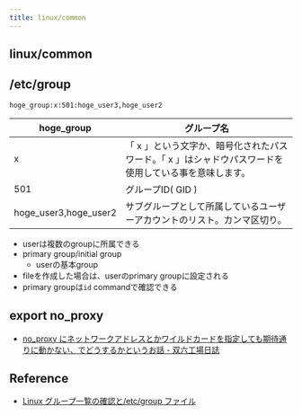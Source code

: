 ```yaml
---
title: linux/common
---
```


## linux/common

## /etc/group

```
hoge_group:x:501:hoge_user3,hoge_user2
```

| hoge_group            | グループ名                                                                                             |
|-----------------------|--------------------------------------------------------------------------------------------------------|
| x                     | 「 x 」という文字か、暗号化されたパスワード。「 x 」はシャドウパスワードを使用している事を意味します。 |
| 501                   | グループID( GID )                                                                                      |
| hoge_user3,hoge_user2 | サブグループとして所属しているユーザーアカウントのリスト。カンマ区切り。                               |

* userは複数のgroupに所属できる
* primary group/initial group
    * userの基本group
* fileを作成した場合は、userのprimary groupに設定される
* primary groupは`id` commandで確認できる


## export no_proxy
* [no_proxy にネットワークアドレスとかワイルドカードを指定しても期待通りに動かない、でどうするかというお話 - 双六工場日誌](http://sechiro.hatenablog.com/entry/2013/08/06/no_proxy_%E3%81%AB%E3%83%8D%E3%83%83%E3%83%88%E3%83%AF%E3%83%BC%E3%82%AF%E3%82%A2%E3%83%89%E3%83%AC%E3%82%B9%E3%81%A8%E3%81%8B%E3%83%AF%E3%82%A4%E3%83%AB%E3%83%89%E3%82%AB%E3%83%BC%E3%83%89%E3%82%92)



## Reference
* [Linux グループ一覧の確認と/etc/group ファイル](http://kazmax.zpp.jp/linux_beginner/etc_group.html)
